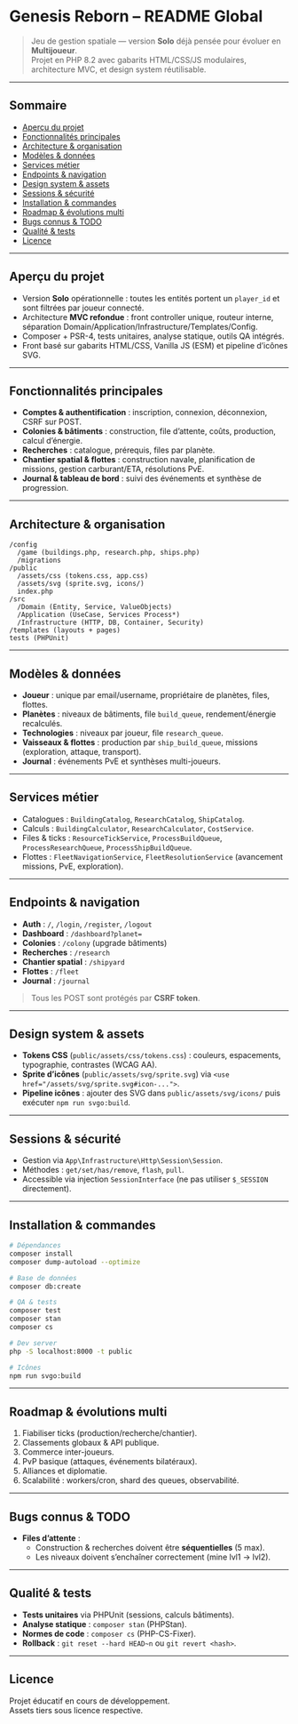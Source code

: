 # Genesis Reborn – README Global

> Jeu de gestion spatiale — version **Solo** déjà pensée pour évoluer en **Multijoueur**.  
> Projet en PHP 8.2 avec gabarits HTML/CSS/JS modulaires, architecture MVC, et design system réutilisable.

---

## Sommaire
- [Aperçu du projet](#aperçu-du-projet)
- [Fonctionnalités principales](#fonctionnalités-principales)
- [Architecture & organisation](#architecture--organisation)
- [Modèles & données](#modèles--données)
- [Services métier](#services-métier)
- [Endpoints & navigation](#endpoints--navigation)
- [Design system & assets](#design-system--assets)
- [Sessions & sécurité](#sessions--sécurité)
- [Installation & commandes](#installation--commandes)
- [Roadmap & évolutions multi](#roadmap--évolutions-multi)
- [Bugs connus & TODO](#bugs-connus--todo)
- [Qualité & tests](#qualité--tests)
- [Licence](#licence)

---

## Aperçu du projet
- Version **Solo** opérationnelle : toutes les entités portent un `player_id` et sont filtrées par joueur connecté.
- Architecture **MVC refondue** : front controller unique, routeur interne, séparation Domain/Application/Infrastructure/Templates/Config.
- Composer + PSR-4, tests unitaires, analyse statique, outils QA intégrés.
- Front basé sur gabarits HTML/CSS, Vanilla JS (ESM) et pipeline d’icônes SVG.

---

## Fonctionnalités principales
- **Comptes & authentification** : inscription, connexion, déconnexion, CSRF sur POST.
- **Colonies & bâtiments** : construction, file d’attente, coûts, production, calcul d’énergie.
- **Recherches** : catalogue, prérequis, files par planète.
- **Chantier spatial & flottes** : construction navale, planification de missions, gestion carburant/ETA, résolutions PvE.
- **Journal & tableau de bord** : suivi des événements et synthèse de progression.

---

## Architecture & organisation
```
/config
  /game (buildings.php, research.php, ships.php)
  /migrations
/public
  /assets/css (tokens.css, app.css)
  /assets/svg (sprite.svg, icons/)
  index.php
/src
  /Domain (Entity, Service, ValueObjects)
  /Application (UseCase, Services Process*)
  /Infrastructure (HTTP, DB, Container, Security)
/templates (layouts + pages)
tests (PHPUnit)
```

---

## Modèles & données
- **Joueur** : unique par email/username, propriétaire de planètes, files, flottes.
- **Planètes** : niveaux de bâtiments, file `build_queue`, rendement/énergie recalculés.
- **Technologies** : niveaux par joueur, file `research_queue`.
- **Vaisseaux & flottes** : production par `ship_build_queue`, missions (exploration, attaque, transport).
- **Journal** : événements PvE et synthèses multi-joueurs.

---

## Services métier
- Catalogues : `BuildingCatalog`, `ResearchCatalog`, `ShipCatalog`.
- Calculs : `BuildingCalculator`, `ResearchCalculator`, `CostService`.
- Files & ticks : `ResourceTickService`, `ProcessBuildQueue`, `ProcessResearchQueue`, `ProcessShipBuildQueue`.
- Flottes : `FleetNavigationService`, `FleetResolutionService` (avancement missions, PvE, exploration).

---

## Endpoints & navigation
- **Auth** : `/`, `/login`, `/register`, `/logout`
- **Dashboard** : `/dashboard?planet=`
- **Colonies** : `/colony` (upgrade bâtiments)
- **Recherches** : `/research`
- **Chantier spatial** : `/shipyard`
- **Flottes** : `/fleet`
- **Journal** : `/journal`

> Tous les POST sont protégés par **CSRF token**.

---

## Design system & assets
- **Tokens CSS** (`public/assets/css/tokens.css`) : couleurs, espacements, typographie, contrastes (WCAG AA).
- **Sprite d’icônes** (`public/assets/svg/sprite.svg`) via `<use href="/assets/svg/sprite.svg#icon-...">`.
- **Pipeline icônes** : ajouter des SVG dans `public/assets/svg/icons/` puis exécuter `npm run svgo:build`.

---

## Sessions & sécurité
- Gestion via `App\Infrastructure\Http\Session\Session`.
- Méthodes : `get/set/has/remove`, `flash`, `pull`.
- Accessible via injection `SessionInterface` (ne pas utiliser `$_SESSION` directement).

---

## Installation & commandes
```bash
# Dépendances
composer install
composer dump-autoload --optimize

# Base de données
composer db:create

# QA & tests
composer test
composer stan
composer cs

# Dev server
php -S localhost:8000 -t public

# Icônes
npm run svgo:build
```

---

## Roadmap & évolutions multi
1. Fiabiliser ticks (production/recherche/chantier).
2. Classements globaux & API publique.
3. Commerce inter-joueurs.
4. PvP basique (attaques, événements bilatéraux).
5. Alliances et diplomatie.
6. Scalabilité : workers/cron, shard des queues, observabilité.

---

## Bugs connus & TODO
- **Files d’attente** :
    - Construction & recherches doivent être **séquentielles** (5 max).
    - Les niveaux doivent s’enchaîner correctement (mine lvl1 → lvl2).

---

## Qualité & tests
- **Tests unitaires** via PHPUnit (sessions, calculs bâtiments).
- **Analyse statique** : `composer stan` (PHPStan).
- **Normes de code** : `composer cs` (PHP-CS-Fixer).
- **Rollback** : `git reset --hard HEAD~n` ou `git revert <hash>`.

---

## Licence
Projet éducatif en cours de développement.  
Assets tiers sous licence respective.  
